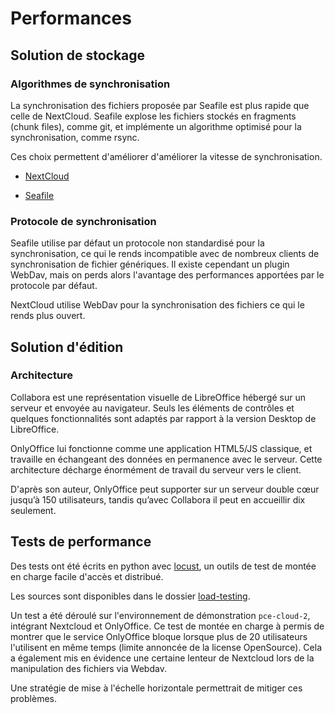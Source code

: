 Performances
============

Solution de stockage
--------------------

### Algorithmes de synchronisation

La synchronisation des fichiers proposée par Seafile est plus rapide que celle de NextCloud. Seafile explose les 
fichiers stockés en fragments (chunk files), comme git, et implémente un algorithme optimisé pour la synchronisation, 
comme rsync.

Ces choix permettent d'améliorer d'améliorer la vitesse de synchronisation.

- [NextCloud](https://github.com/nextcloud/desktop/blob/master/doc/dev/sync-algorithm.md)

- [Seafile](https://manual.Seafile.com/develop/sync_algorithm.html)

### Protocole de synchronisation

Seafile utilise par défaut un protocole non standardisé pour la synchronisation, ce qui le rends incompatible avec de 
nombreux clients de synchronisation de fichier génériques. Il existe cependant un plugin WebDav, mais on perds alors
l'avantage des performances apportées par le protocole par défaut.

NextCloud utilise WebDav pour la synchronisation des fichiers ce qui le rends plus ouvert.

Solution d'édition
------------------

### Architecture

Collabora est une représentation visuelle de LibreOffice hébergé sur un serveur et envoyée au navigateur. Seuls les 
éléments de contrôles et quelques fonctionnalités sont adaptés par rapport à la version Desktop de LibreOffice.

OnlyOffice lui fonctionne comme une application HTML5/JS classique, et travaille en échangeant des données en 
permanence avec le serveur. Cette architecture décharge énormément de travail du serveur vers le client.

D'après son auteur, OnlyOffice peut supporter sur un serveur double cœur jusqu’à 150 utilisateurs, tandis qu’avec 
Collabora il peut en accueillir dix seulement.

Tests de performance
--------------------

Des tests ont été écrits en python avec [locust](https://docs.locust.io), un outils de test de montée en charge facile
d'accès et distribué.

Les sources sont disponibles dans le dossier [load-testing](https://github.com/GIP-RECIA/recia-poc-cloud/tree/master/load-testing).

Un test a été déroulé sur l'environnement de démonstration `pce-cloud-2`, intégrant Nextcloud et 
OnlyOffice. Ce test de montée en charge à permis de montrer que le service OnlyOffice bloque lorsque plus de 20 
utilisateurs l'utilisent en même temps (limite annoncée de la license OpenSource). Cela a également mis en évidence
une certaine lenteur de Nextcloud lors de la manipulation des fichiers via Webdav. 
 
Une stratégie de mise à l'échelle horizontale permettrait de mitiger ces problèmes.
